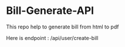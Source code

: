 # Bill-Generate-API

This repo help to generate bill from html to pdf

Here is endpoint : /api/user/create-bill
